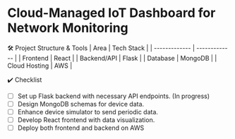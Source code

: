# Cloud-Managed IoT Dashboard for Network Monitoring
 
🛠 Project Structure & Tools
| Area  | Tech Stack |
| ------------- | ------------- |
| Frontend  | React  |
| Backend/API  | Flask  |
| Database |	MongoDB |
| Cloud Hosting |	AWS |

✔️ Checklist
- [ ]  Set up Flask backend with necessary API endpoints. (In progress)
- [ ] Design MongoDB schemas for device data.
- [ ] Enhance device simulator to send periodic data.
- [ ] Develop React frontend with data visualization.
- [ ] Deploy both frontend and backend on AWS
